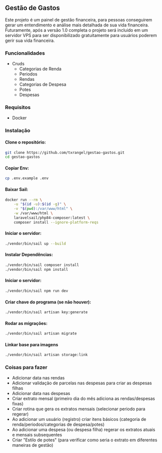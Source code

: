 ## Gestão de Gastos
Este projeto é um painel de gestão financeira, para pessoas conseguirem gerar um entendimento e análise mais detalhada de sua vida financeira.
Futuramente, após a versão 1.0 completa o projeto será incluido em um servidor VPS para ser disponibilizado gratuitamente para usuários poderem gerir sua vida financeira.

### Funcionalidades
- Cruds
    - Categorias de Renda
    - Periodos
    - Rendas
    - Categorias de Despesa
    - Potes
    - Despesas

### Requisitos
- Docker

### Instalação

#### Clone o repositório:
```bash
git clone https://github.com/txrangel/gestao-gastos.git
cd gestao-gastos
```

#### Copiar Env:
```bash
cp .env.example .env
```

#### Baixar Sail:
```bash
docker run --rm \
    -u "$(id -u):$(id -g)" \
    -v "$(pwd):/var/www/html" \
    -w /var/www/html \
    laravelsail/php84-composer:latest \
    composer install --ignore-platform-reqs
```

#### Iniciar o servidor:
```bash
./vendor/bin/sail up --build
```

#### Instalar Dependências:
```bash
./vendor/bin/sail composer install
./vendor/bin/sail npm install
```

#### Iniciar o servidor:
```bash
./vendor/bin/sail npm run dev
```

#### Criar chave do programa (se não houver):
```bash
./vendor/bin/sail artisan key:generate
```

#### Rodar as migrações:
```bash
./vendor/bin/sail artisan migrate
```

#### Linkar base para imagens
```bash
./vendor/bin/sail artisan storage:link
```

### Coisas para fazer
- Adicionar data nas rendas
- Adicionar validação de parcelas nas despesas para criar as despesas filhas
- Adicionar data nas despesas
- Criar extrato mensal (primeiro dia do mês adiciona as rendas/despesas fixas)
- Criar rotina que gera os extratos mensais (selecionar periodo para regerar)
- Ao adicionar um usuário (registro) criar itens básicos (categoria de renda/periodos/categorias de despesa/potes)
- Ao adicionar uma despesa (ou despesa filha) regerar os extratos atuais e mensais subsequentes
- Criar "Estilo de potes" (para verificar como seria o extrato em diferentes maneiras de gestão)
